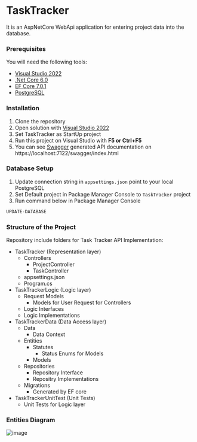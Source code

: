 # TaskTracker
It is an AspNetCore WebApi application for entering project data into the database.

### Prerequisites
You will need the following tools:

* [Visual Studio 2022](https://visualstudio.microsoft.com/downloads/)
* [.Net Core 6.0](https://dotnet.microsoft.com/en-us/download/dotnet/6.0)
* [EF Core 7.0.1](https://www.nuget.org/packages/Microsoft.EntityFrameworkCore)
* [PostgreSQL](https://www.postgresql.org/download/) 

### Installation
1. Clone the repository
2. Open solution with [Visual Studio 2022](https://visualstudio.microsoft.com/downloads/)
3. Set TaskTracker as StartUp project
4. Run this project on Visual Studio with **F5 or Ctrl+F5**
5. You can see [Swagger](https://swagger.io/) generated API documentation on https://localhost:7122/swagger/index.html 

### Database Setup
1. Update connection string in ```appsettings.json``` point to your local PostgreSQL
2. Set Default project in Package Manager Console to ```TaskTracker``` project
3. Run command below in Package Manager Console
```csharp
UPDATE-DATABASE
```

### Structure of the Project
Repository include folders for Task Tracker API Implementation:
* TaskTracker (Representation layer)
    * Controllers
      * ProjectController
      * TaskController     
    * appsettings.json  
    * Program.cs  
* TaskTrackerLogic (Logic layer)
    * Request Models
      * Models for User Request for Controllers   
    * Logic Interfaces
    * Logic Implementations
* TaskTrackerData (Data Access layer)
    * Data
      * Data Context 
    * Entities
      * Statutes
        * Status Enums for Models
      * Models 
    * Repositories
      * Repository Interface
      * Repositry Implementations
    * Migrations
      * Generated by EF core      
* TaskTrackerUnitTest (Unit Tests)
    * Unit Tests for Logic layer

### Entities Diagram
![image](https://user-images.githubusercontent.com/47528734/209463541-dac8f191-287f-4f68-9468-ade66d7e9e69.png)
